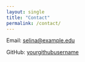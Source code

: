 ```yaml
---
layout: single
title: "Contact"
permalink: /contact/
---
```


Email: selina@example.edu

GitHub: [yourgithubusername](https://github.com/yourgithubusername)
